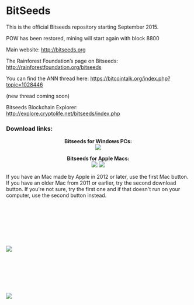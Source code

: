 BitSeeds
========
This is the official Bitseeds repository starting September 2015. 

POW has been restored, mining will start again with block 8800

Main website: 
http://bitseeds.org

The Rainforest Foundation’s page on Bitseeds: 
http://rainforestfoundation.org/bitseeds

You can find the ANN thread here:
https://bitcointalk.org/index.php?topic=1028446

(new thread coming soon)

Bitseeds Blockchain Explorer:
http://explore.cryptolife.net/bitseeds/index.php


<a name="download-bitseeds"></a>
<p align=center><h3>Download links:</h3></p>

<p align=center><b>Bitseeds for Windows PCs:</b><BR><a href="https://www.dropbox.com/s/nmbq3jwfehpravf/bitseeds-win-1.2.exe?dl=1"><img src="http://bitseeds.s3.amazonaws.com/bitseeds-download-button-windows.gif" align=center></a></p>


<p align=center><b>Bitseeds for Apple Macs:</b><br><a href="https://www.dropbox.com/s/q8zqfhxfplegv7z/BitSeeds-Qt.zip?dl=1"><img src="http://bitseeds.s3.amazonaws.com/bitseeds-download-button-macs.gif"></a>        <a href="https://www.dropbox.com/s/z1qyowjfh3sqkx5/BitSeeds-Qt%20Non-AVX.zip?dl=1"><img src="http://bitseeds.s3.amazonaws.com/bitseeds-download-button-macs-older.gif"></a></P>

If you have an Mac made by Apple in 2012 or later, use the first Mac button. If you have an older Mac from 2011 or earlier, try the second download button.  If you're not sure, try the first one and if that doesn't run on your computer, use the second button instead.

</center>

<BR><BR><BR><BR><BR><BR>

<img src="http://bitseeds.s3.amazonaws.com/blank.gif">




<BR><BR><BR><BR><BR>




<img src="http://bitseeds.s3.amazonaws.com/blank.gif">


